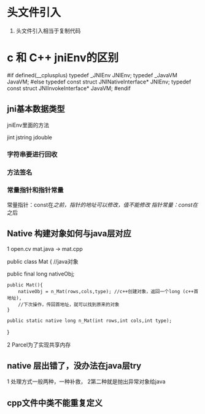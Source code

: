 
# 头文件引入

1. 头文件引入相当于复制代码

# c 和 C++ jniEnv的区别

#if defined(__cplusplus)
typedef _JNIEnv JNIEnv;
typedef _JavaVM JavaVM;
#else
typedef const struct JNINativeInterface* JNIEnv;
typedef const struct JNIInvokeInterface* JavaVM;
#endif

## jni基本数据类型 

jniEnv里面的方法

jint
jstring
jdouble

### 字符串要进行回收

### 方法签名

### 常量指针和指针常量

常量指针：const在*之前，指针的地址可以修改，值不能修改
指针常量：const在*之后

## Native 构建对象如何与java层对应

1 open.cv 
mat.java -> mat.cpp

public class Mat { //java对象

public final long nativeObj;

    public Mat(){
        nativeObj = n_Mat(rows,cols,type); //c++创建对象，返回一个long (c++首地址),
        //下次操作，传回首地址，就可以找到原来的对象
    }

    public static native long n_Mat(int rows,int cols,int type);
}

2 Parcel为了实现共享内存


## native 层出错了，没办法在java层try
 1 处理方式一般两种，一种补救，
2第二种就是抛出异常对象给java

## cpp文件中类不能重复定义



